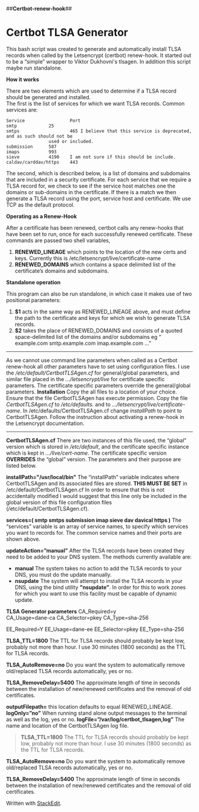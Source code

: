 ##**Certbot-renew-hook**##

Certbot TLSA Generator
======================

This bash script was created to generate and automatically install TLSA records when called by the Letsencrypt (certbot) renew-hook.  It started out to be a “simple” wrapper to Viktor Dukhovni's tlsagen. 
In addition this script maybe run standalone. 

**How it works**

There are two elements which are used to determine if a TLSA record should be generated and installed.  
The first is the list of services for which we want TLSA records.  Common services are:

	Service                 Port 
	smtp			25
	smtps                   465	I believe that this service is deprecated, and as such should not be 
					used or included.
	submission		587
	imaps			993
	sieve			4190 	I am not sure if this should be include.
	caldav/carddav/https    443

The second, which is described below, is a list of domains and subdomains that are included in a security certificate.
For each service that we require a TLSA record for, we check to see if the service host matches one the domains or sub-domains in the certificate. If there is a match we then generate a TLSA record using the port, service host and certificate. We use TCP as the default protocol.

**Operating as a Renew-Hook**

After a certificate has been renewed, certbot calls any renew-hooks that have been set to run, once for each successfully renewed certificate. These commands are passed two shell variables,

 1. **RENEWED_LINEAGE** which points to the location of the new certs and
    keys. Currently this is /etc/letsencrypt/live/certificate-name
 2. **RENEWED_DOMAINS** which contains a space delimited list of the
    certificate’s domains and subdomains.

**Standalone operation**

This program can also be run standalone, in which case it makes use of two positional parameters:

 1. **$1** acts in the same way as RENEWED_LINEAGE above, and
    must define the path to the certificate and keys for which we wish
    to generate TLSA records.
 2. **$2** takes the place of RENEWED_DOMAINS and consists of a
    quoted space-delimited list of the domains and/or subdomains eg “
    example.com smtp.example.com imap.example.com …”


----------


As we cannot use command line parameters when called as a Certbot renew-hook all other parameters have to set using configuration files. I use the */etc/default/CertbotTLSAgen.cf* for general/global parameters, and similar file placed in the *…/letsencrypt/live* for certificate specific parameters.  The certificate specific parameters override the general/global parameters.
**Installation**
Copy the all files to a location of your choice. Ensure that the file CertbotTLSAgen has execute permission.
Copy the file *CertbotTLSAgen.cf* to */etc/defaults.* and to *…/letsencrypt/live/certificate-name*.
In /etc/defaults/CertbotTLSAgen.cf change *installPath* to point to CertbotTLSAgen.
Follow the instruction about activating a renew-hook in the Letsencrypt documentation.


----------


**CertbotTLSAgen.cf**
There are two instances of this file used, the “global” version which is stored in */etc/default*, and the certificate specific instance which is kept in *…/live/cert-name*. The certificate specific version **OVERRIDES** the “global” version. The parameters and their purpose are listed below.

**installPath="/usr/local/bin"**
The “installPath” variable indicates where CertbotTLSAgen and its associated files are stored.  **THIS MUST BE SET** in  /etc/default/CertbotTLSAgen.cf In order to ensure that this is not accidentally modified I would suggest that this line only be included in the global version of this file configuration files (/etc/default/CertbotTLSAgen.cf).

**services=( smtp smtps submission imap sieve dav davical https )**
The “services” variable is an array of service names, to specify which services you want to records for.
The common service names and their ports are shown above.

**updateAction=”manual”**
After the TLSA records have been created they need to be added to your DNS system. The methods currently available are:
 - **manual** The system takes no action to add the TLSA records to your
   DNS, you must do the update manually.
 - **nsupdate** The system will attempt to install the TLSA records in your
   DNS, using the bind utility **"nsupdate"**. In order for this to work zones for which you
   want to use this facility must be capable of dynamic update.

**TLSA Generator parameters**
CA_Required=y 	
CA_Usage=dane-ca
CA_Selector=pkey
CA_Type=sha-256

EE_Required=Y
EE_Usage=dane-ee
EE_Selector=pkey
EE_Type=sha-256

**TLSA_TTL=1800**
	The TTL for TLSA records should probably be kept low, probably not more than hour. I use 30 minutes (1800 seconds) as the TTL for TLSA records.

**TLSA_AutoRemove=no**
Do you want the system to automatically remove old/replaced TLSA records automatically, yes or no.

**TLSA_RemoveDelay=5400**
The approximate length of time in seconds between the installation of new/renewed certificates and the removal of old certificates. 


**outputFilepath=**
this location defaults to equal RENEWED_LINEAGE.
**logOnly=”no”**
When running stand alone output messages to the terminal as well as the log, yes or no. 
**logFile=”/var/log/certbot_tlsagen,log”**
The name and location of the CertbotTLSAgen log file.



>**TLSA_TTL=1800**
	The TTL for TLSA records should probably be kept low, probably not more than hour. I use 30 minutes (1800 seconds) as the TTL for TLSA records.

**TLSA_AutoRemove=no**
Do you want the system to automatically remove old/replaced TLSA records automatically, yes or no.

**TLSA_RemoveDelay=5400**
The approximate length of time in seconds between the installation of new/renewed certificates and the removal of old certificates. 

 Written with [StackEdit](https://stackedit.io/).

